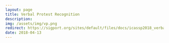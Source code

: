 ```yaml
---
layout: page
title: Verbal Protest Recognition
description:
img: /assets/img/vp.png
redirect: https://sigport.org/sites/default/files/docs/icassp2018_verbal_protest_poster.final__0.pdf
date: 2018-04-13
---
```

